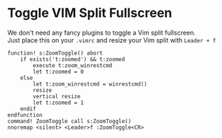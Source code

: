 # Toggle VIM Split Fullscreen

We don't need any fancy plugins to toggle a Vim split fullscreen.  
Just place this on your `.vimrc` and resize your Vim split with `Leader + f`

    function! s:ZoomToggle() abort
        if exists('t:zoomed') && t:zoomed
            execute t:zoom_winrestcmd
            let t:zoomed = 0
        else
            let t:zoom_winrestcmd = winrestcmd()
            resize
            vertical resize
            let t:zoomed = 1
        endif
    endfunction
    command! ZoomToggle call s:ZoomToggle()
    nnoremap <silent> <Leader>f :ZoomToggle<CR>
